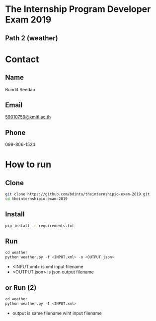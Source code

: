 # The Internship Program Developer Exam 2019
## Path 2 (weather)

# Contact
## Name
Bundit Seedao

## Email
59010759@kmitl.ac.th

## Phone
099-806-1524

# How to run
## Clone
```sh
git clone https://github.com/bdintu/theinternshipio-exam-2019.git
cd theinternshipio-exam-2019
```

## Install
```sh
pip install -r requirements.txt
```

## Run
```python
cd weather
python weather.py -f <INPUT.xml> -o <OUTPUT.json>
```

- <INPUT.xml> is xml input filename
- <OUTPUT.json> is json output filename

## or Run (2)
```python
cd weather
python weather.py -f <INPUT.xml>
```
- output is same filename wiht input filename


